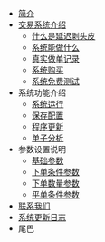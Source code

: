 * [简介](README.md)
* [交易系统介绍](jieshao/jieshao.md)
   * [什么是延迟剥头皮](jieshao/smsycbtp.md)
   * [系统能做什么](jieshao/whatcando.md)
   * [真实做单记录](jieshao/realhistory.md)
   * [系统购买](jieshao/price.md)
   * [系统免费测试](jieshao/freetest.md)
* 系统功能介绍
   * [系统运行](function/run.md)
   * [保存配置](function/saveConf.md)
   * [程序更新](function/howtoupdate.md)
   * [单子分析](function/fengxi.md)
* 参数设置说明
   * [基础参数](cs/basic.md)
   * [下单条件参数](cs/ordersend.md)
   * [下单数量参数](cs/ordervol.md)
   * [平单条件参数](cs/orderclose.md)
* [联系我们](README.md)
* [系统更新日志](update.md)
* 尾巴